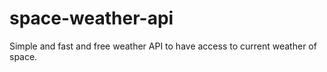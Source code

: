 # space-weather-api
Simple and fast and free weather API to have access to current weather of space.
